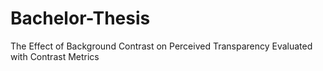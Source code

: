 # Bachelor-Thesis
The Effect of Background Contrast on Perceived Transparency Evaluated with Contrast Metrics
